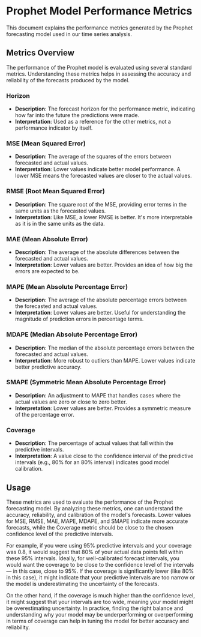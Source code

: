 # Prophet Model Performance Metrics

This document explains the performance metrics generated by the Prophet forecasting model used in our time series analysis.

## Metrics Overview

The performance of the Prophet model is evaluated using several standard metrics. Understanding these metrics helps in assessing the accuracy and reliability of the forecasts produced by the model.

### Horizon

- **Description**: The forecast horizon for the performance metric, indicating how far into the future the predictions were made.
- **Interpretation**: Used as a reference for the other metrics, not a performance indicator by itself.

### MSE (Mean Squared Error)

- **Description**: The average of the squares of the errors between forecasted and actual values.
- **Interpretation**: Lower values indicate better model performance. A lower MSE means the forecasted values are closer to the actual values.

### RMSE (Root Mean Squared Error)

- **Description**: The square root of the MSE, providing error terms in the same units as the forecasted values.
- **Interpretation**: Like MSE, a lower RMSE is better. It's more interpretable as it is in the same units as the data.

### MAE (Mean Absolute Error)

- **Description**: The average of the absolute differences between the forecasted and actual values.
- **Interpretation**: Lower values are better. Provides an idea of how big the errors are expected to be.

### MAPE (Mean Absolute Percentage Error)

- **Description**: The average of the absolute percentage errors between the forecasted and actual values.
- **Interpretation**: Lower values are better. Useful for understanding the magnitude of prediction errors in percentage terms.

### MDAPE (Median Absolute Percentage Error)

- **Description**: The median of the absolute percentage errors between the forecasted and actual values.
- **Interpretation**: More robust to outliers than MAPE. Lower values indicate better predictive accuracy.

### SMAPE (Symmetric Mean Absolute Percentage Error)

- **Description**: An adjustment to MAPE that handles cases where the actual values are zero or close to zero better.
- **Interpretation**: Lower values are better. Provides a symmetric measure of the percentage error.

### Coverage

- **Description**: The percentage of actual values that fall within the predictive intervals.
- **Interpretation**: A value close to the confidence interval of the predictive intervals (e.g., 80% for an 80% interval) indicates good model calibration.

## Usage

These metrics are used to evaluate the performance of the Prophet forecasting model. By analyzing these metrics, one can understand the accuracy, reliability, and calibration of the model's forecasts. Lower values for MSE, RMSE, MAE, MAPE, MDAPE, and SMAPE indicate more accurate forecasts, while the Coverage metric should be close to the chosen confidence level of the predictive intervals.

For example, if you were using 95% predictive intervals and your coverage was 0.8, it would suggest that 80% of your actual data points fell within these 95% intervals. Ideally, for well-calibrated forecast intervals, you would want the coverage to be close to the confidence level of the intervals — in this case, close to 95%. If the coverage is significantly lower (like 80% in this case), it might indicate that your predictive intervals are too narrow or the model is underestimating the uncertainty of the forecasts.

On the other hand, if the coverage is much higher than the confidence level, it might suggest that your intervals are too wide, meaning your model might be overestimating uncertainty. In practice, finding the right balance and understanding why your model may be underperforming or overperforming in terms of coverage can help in tuning the model for better accuracy and reliability.